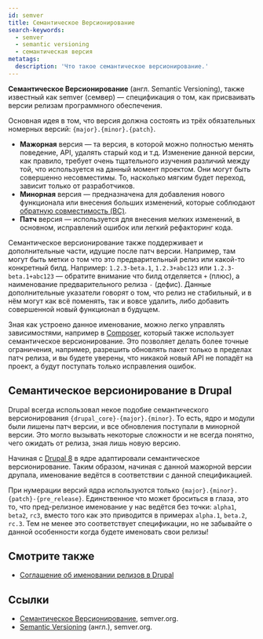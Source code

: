 ```yaml
---
id: semver
title: Семантическое Версионирование
search-keywords:
  - semver
  - semantic versioning
  - семантическая версия
metatags:
  description: 'Что такое семантическое версионирование.'
---
```


**Семантическое Версионирование** (англ. Semantic Versioning), также известный как semver (семвер) — спецификация о том, как присваивать версии релизам программного обеспечения.

Основная идея в том, что версия должна состоять из трёх обязательных номерных версий: `{major}.{minor}.{patch}`.

- **Мажорная** версия — та версия, в которой можно полностью менять поведение, API, удалять старый код и т.д. Изменение данной версии, как правило, требует очень тщательного изучения различий между той, что используется на данный момент проектом. Они могут быть совершенно несовместимы. То, насколько мягким будет переход, зависит только от разработчиков.
- **Минорная** версия — предназначена для добавления нового функционала или внесения больших изменений, которые соблюдают [обратную совместимость (BC)](backward-compatibility.md).
- **Патч** версия — используется для внесения мелких изменений, в основном, исправлений ошибок или легкий рефакторинг кода.

Семантическое версионирование также поддерживает и дополнительные части, идущие после патч версии. Например, там могут быть метки о том что это предварительный релиз или какой-то конкретный билд. Например: `1.2.3-beta.1`, `1.2.3+abc123` или `1.2.3-beta.1+abc123` — обратите внимание что билд отделяется `+` (плюс), а наименование предварительного релиза `-` (дефис). Данные дополнительные указатели говорят о том, что релиз не стабильный, и в нём могут как всё поменять, так и вовсе удалить, либо добавить совершенной новый функционал в будущем.

Зная как устроено данное именование, можно легко управлять зависимостями, например в [Composer](composer/composer.md), который также использует семантическое версионирование. Это позволяет делать более точные ограничения, например, разрешить обновлять пакет только в пределах патч релиза, и вы будете уверены, что никакой новый API не попадёт на проект, а будут поступать только исправления ошибок.

## Семантическое версионирование в Drupal

Drupal всегда использовал некое подобие семантического версионирования `{drupal_core}-{major}.{minor}`. То есть, ядро и модули были лишены патч версии, и все обновления поступали в минорной версии. Это могло вызывать некоторые сложности и не всегда понятно, чего ожидать от релиза, зная лишь новую версию.

Начиная с [Drupal 8](drupal/8/drupal-8.md) в ядре адаптировали семантическое версионирование. Таким образом, начиная с данной мажорной версии друпала, именование ведётся в соответствии с данной спецификацией.

При нумерации версий ядра используются только `{major}.{minor}.{patch}-{pre_release}`. Единственное что может броситься в глаза, это то, что пред-релизное именование у нас ведётся без точки: `alpha1`, `beta2`, `rc3`, вместо того как это приводится в примерах `alpha.1`, `beta.2`, `rc.3`. Тем не менее это соответствует спецификации, но не забывайте о данной особенности когда будете именовать свои релизы!

## Смотрите также

- [Соглашение об именовании релизов в Drupal](drupal/standards/release-naming-conventions.md)

## Ссылки

- [Семантическое Версионирование](https://semver.org/lang/ru/), semver.org.
- [Semantic Versioning](https://semver.org/) (англ.), semver.org.
